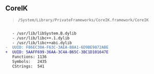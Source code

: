 ## CoreIK

> `/System/Library/PrivateFrameworks/CoreIK.framework/CoreIK`

```diff

   - /usr/lib/libSystem.B.dylib
   - /usr/lib/libc++.1.dylib
   - /usr/lib/libc++abi.dylib
-  UUID: F86EC30A-F63C-3AEA-B8A1-6D9BE9872ABE
+  UUID: 5AAFF699-36AA-3C4A-B65C-3BC1D101647E
   Functions: 1136
   Symbols:   2435
   CStrings:  541

```
